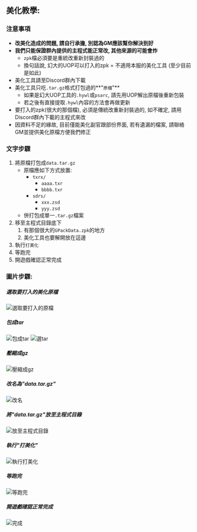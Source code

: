 ## 美化教學:

### 注意事項
* **改美化造成的問題, 請自行承擔, 別認為GM應該幫你解決到好**
* **我們只能保證群內提供的主程式能正常改, 其他來源的可能會炸**
	* `zpk`檔必須要是重統改重新封裝過的
	* 換句話說, 幻大的UOP可以打入的zpk = 不適用本服的美化工具 (至少目前是如此)
* 美化工具請至Discord群內下載
* 美化工具只吃`.tar.gz`格式打包過的**"`原檔`"**
	* 如果是幻大UOP工具的`.hywl`或`psarc`, 請先用UOP解出原檔後重新包裝
	* 若之後有直接提取`.hywl`內容的方法會再做更新
* 要打入的zpk(很大的那個檔), 必須是傳統改重新封裝過的, 如不確定, 請用Discord群內下載的主程式來改
* 因資料不足的緣故, 目前僅能美化副官跟部份界面, 若有遺漏的檔案, 請聯絡GM並提供美化原檔方便我們修正

### 文字步驟

1. 將原檔打包成`data.tar.gz`
	* 原檔應如下方式放置:
		* `txrx/`
			* `aaaa.txr`
			* `bbbb.txr`
		* `sdrs/`
			* `xxx.zsd`
			* `yyy.zsd`
	* 併打包成單一`.tar.gz`檔案
2. 移至主程式目錄底下
	1. 有那個很大的`GPackData.zpk`的地方
	2. 美化工具也要解開放在這邊
3. 執行`打美化`
4. 等跑完
5. 開遊戲確認正常完成


### 圖片步驟:

##### 選取要打入的美化原檔
![選取要打入的原檔](uihelp/0010.png)

##### 包成tar
![包成tar](uihelp/0020.png)
![選tar](uihelp/0030.png)

##### 壓縮成gz
![壓縮成gz](uihelp/0040.png)

##### 改名為"data.tar.gz"
![改名](uihelp/0050.png)

##### 將"data.tar.gz"放至主程式目錄
![放至主程式目錄](uihelp/0060.png)

##### 執行"打美化"
![執行打美化](uihelp/0070.png)

##### 等跑完
![等跑完](uihelp/0080.png)

##### 開遊戲確認正常完成
![完成](uihelp/0090.png)
